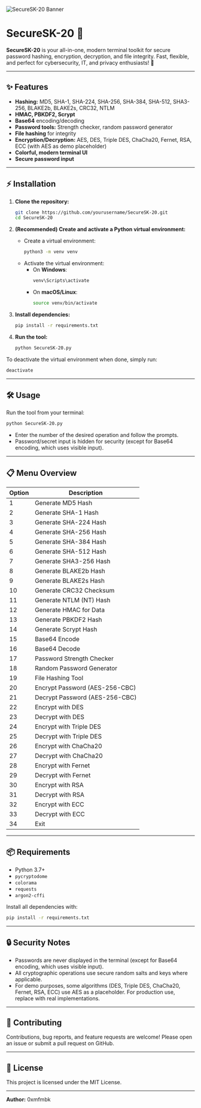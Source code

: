 ![SecureSK-20 Banner]([https://github.com/0xmfbk/SecureSK-20/img.pn](https://github.com/0xmfbk/SecureSK-20/blob/main/img.png))

# SecureSK-20 🔐

**SecureSK-20** is your all-in-one, modern terminal toolkit for secure password hashing, encryption, decryption, and file integrity. Fast, flexible, and perfect for cybersecurity, IT, and privacy enthusiasts! 🚀

---

## ✨ Features
- **Hashing:** MD5, SHA-1, SHA-224, SHA-256, SHA-384, SHA-512, SHA3-256, BLAKE2b, BLAKE2s, CRC32, NTLM
- **HMAC, PBKDF2, Scrypt**
- **Base64** encoding/decoding
- **Password tools:** Strength checker, random password generator
- **File hashing** for integrity
- **Encryption/Decryption:** AES, DES, Triple DES, ChaCha20, Fernet, RSA, ECC (with AES as demo placeholder)
- **Colorful, modern terminal UI**
- **Secure password input**

---

## ⚡ Installation

1. **Clone the repository:**
   ```bash
   git clone https://github.com/yourusername/SecureSK-20.git
   cd SecureSK-20
   ```

2. **(Recommended) Create and activate a Python virtual environment:**
   - Create a virtual environment:
     ```bash
     python3 -m venv venv
     ```
   - Activate the virtual environment:
     - On **Windows**:
       ```bash
       venv\Scripts\activate
       ```
     - On **macOS/Linux**:
       ```bash
       source venv/bin/activate
       ```

3. **Install dependencies:**
   ```bash
   pip install -r requirements.txt
   ```

4. **Run the tool:**
   ```bash
   python SecureSK-20.py
   ```

To deactivate the virtual environment when done, simply run:
```bash
deactivate
```

---

## 🛠️ Usage

Run the tool from your terminal:
```bash
python SecureSK-20.py
```

- Enter the number of the desired operation and follow the prompts.
- Password/secret input is hidden for security (except for Base64 encoding, which uses visible input).

---

## 📋 Menu Overview

| Option | Description |
|--------|-------------|
| 1      | Generate MD5 Hash |
| 2      | Generate SHA-1 Hash |
| 3      | Generate SHA-224 Hash |
| 4      | Generate SHA-256 Hash |
| 5      | Generate SHA-384 Hash |
| 6      | Generate SHA-512 Hash |
| 7      | Generate SHA3-256 Hash |
| 8      | Generate BLAKE2b Hash |
| 9      | Generate BLAKE2s Hash |
| 10     | Generate CRC32 Checksum |
| 11     | Generate NTLM (NT) Hash |
| 12     | Generate HMAC for Data |
| 13     | Generate PBKDF2 Hash |
| 14     | Generate Scrypt Hash |
| 15     | Base64 Encode |
| 16     | Base64 Decode |
| 17     | Password Strength Checker |
| 18     | Random Password Generator |
| 19     | File Hashing Tool |
| 20     | Encrypt Password (AES-256-CBC) |
| 21     | Decrypt Password (AES-256-CBC) |
| 22     | Encrypt with DES |
| 23     | Decrypt with DES |
| 24     | Encrypt with Triple DES |
| 25     | Decrypt with Triple DES |
| 26     | Encrypt with ChaCha20 |
| 27     | Decrypt with ChaCha20 |
| 28     | Encrypt with Fernet |
| 29     | Decrypt with Fernet |
| 30     | Encrypt with RSA |
| 31     | Decrypt with RSA |
| 32     | Encrypt with ECC |
| 33     | Decrypt with ECC |
| 34     | Exit |

---

## 📦 Requirements
- Python 3.7+
- `pycryptodome`
- `colorama`
- `requests`
- `argon2-cffi`

Install all dependencies with:
```bash
pip install -r requirements.txt
```

---

## 🔒 Security Notes
- Passwords are never displayed in the terminal (except for Base64 encoding, which uses visible input).
- All cryptographic operations use secure random salts and keys where applicable.
- For demo purposes, some algorithms (DES, Triple DES, ChaCha20, Fernet, RSA, ECC) use AES as a placeholder. For production use, replace with real implementations.

---

## 🤝 Contributing
Contributions, bug reports, and feature requests are welcome! Please open an issue or submit a pull request on GitHub.

---

## 📄 License
This project is licensed under the MIT License.

---

**Author:** 0xmfmbk 
